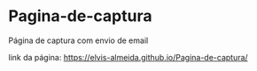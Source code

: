 # Pagina-de-captura
Página de captura com envio de email

link da página:  https://elvis-almeida.github.io/Pagina-de-captura/
